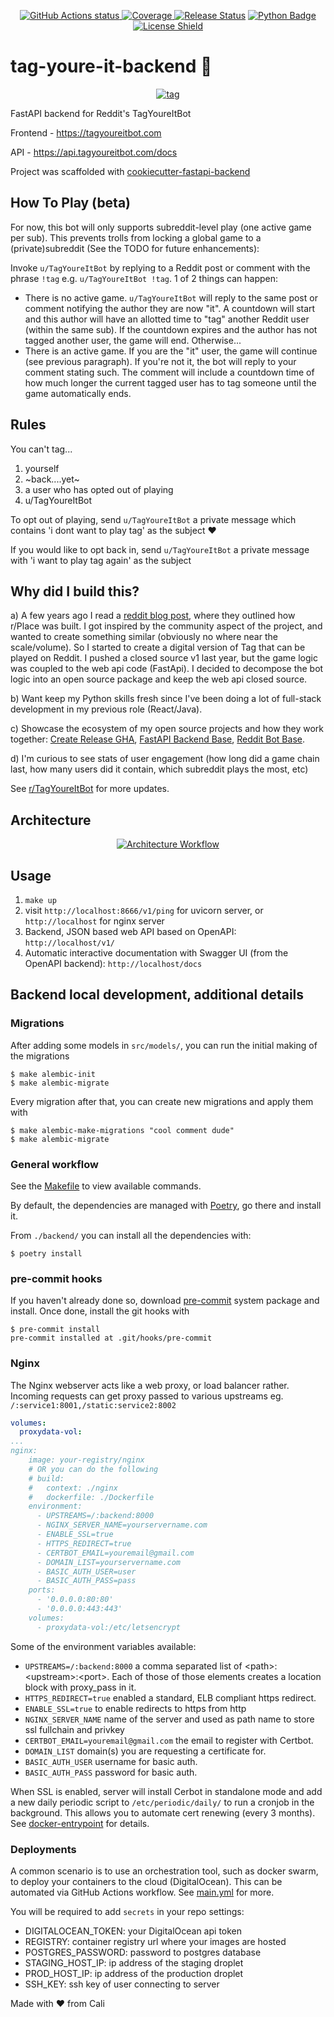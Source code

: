 <p align="center">
    <a href="https://github.com/nickatnight/tag-youre-it-backend/actions">
        <img alt="GitHub Actions status" src="https://github.com/nickatnight/tag-youre-it-backend/actions/workflows/main.yml/badge.svg">
    </a>
    <a href="https://codecov.io/gh/nickatnight/tag-youre-it-backend">
        <img alt="Coverage" src="https://codecov.io/gh/nickatnight/tag-youre-it-backend/branch/main/graph/badge.svg?token=E03I4QK6D9"/>
    </a>
    <a href="https://github.com/nickatnight/tag-youre-it-backend/releases"><img alt="Release Status" src="https://img.shields.io/github/v/release/nickatnight/tag-youre-it-backend"></a>
    <a href="https://github.com/nickatnight/tag-youre-it-backend/releases"><img alt="Python Badge" src="https://img.shields.io/badge/python-3.8%7C3.9%7C3.10%7C3.11-blue"></a>
    <a href="https://github.com/nickatnight/tag-youre-it-backend/blob/main/LICENSE">
        <img alt="License Shield" src="https://img.shields.io/github/license/nickatnight/tag-youre-it-backend">
    </a>
</p>


# tag-youre-it-backend :runner:
<p align="center">
    <a href="https://c.tenor.com/Sf4IW_C95v4AAAAC/tag.gif"><img alt="tag" src="https://c.tenor.com/Sf4IW_C95v4AAAAC/tag.gif"></a>
</p>

FastAPI backend for Reddit's TagYoureItBot

Frontend - https://tagyoureitbot.com

API - https://api.tagyoureitbot.com/docs

Project was scaffolded with [cookiecutter-fastapi-backend](https://github.com/nickatnight/cookiecutter-fastapi-backend)

## How To Play (beta)
For now, this bot will only supports subreddit-level play (one active game per sub). This prevents trolls from locking a global game to a (private)subreddit (See the TODO for future enhancements):

Invoke `u/TagYoureItBot` by replying to a Reddit post or comment with the phrase `!tag` e.g. `u/TagYoureItBot !tag`. 1 of 2 things can happen:
- There is no active game. `u/TagYoureItBot` will reply to the same post or comment notifying the author they are now "it". A countdown will start and this author will have an allotted time to "tag" another Reddit user (within the same sub). If the countdown expires and the author has not tagged another user, the game will end. Otherwise...
- There is an active game. If you are the "it" user, the game will continue (see previous paragraph). If you're not it, the bot will reply to your comment stating such. The comment will include a countdown time of how much longer the current tagged user has to tag someone until the game automatically ends.


## Rules
You can't tag...
1. yourself
2. ~back....yet~
3. a user who has opted out of playing
4. u/TagYoureItBot

To opt out of playing, send `u/TagYoureItBot` a private message which contains 'i dont want to play tag' as the subject :heart:

If you would like to opt back in, send `u/TagYoureItBot` a private message with 'i want to play tag again' as the subject

## Why did I build this?
a) A few years ago I read a [reddit blog post](https://www.redditinc.com/blog/how-we-built-rplace/), where they outlined how r/Place was built. I got inspired by the community aspect of the project, and wanted to create something similar (obviously no where near the scale/volume). So I started to create a digital version of Tag that can be played on Reddit. I pushed a closed source v1 last year, but the game logic was coupled to the web api code (FastApi). I decided to decompose the bot logic into an open source package and keep the web api closed source.

b) Want keep my Python skills fresh since I've been doing a lot of full-stack development in my previous role (React/Java).

c) Showcase the ecosystem of my open source projects and how they work together: [Create Release GHA](https://github.com/nickatnight/releases-action), [FastAPI Backend Base](https://github.com/nickatnight/cookiecutter-fastapi-backend), [Reddit Bot Base](https://github.com/nickatnight/docker-reddit-bot-base).

d) I'm curious to see stats of user engagement (how long did a game chain last, how many users did it contain, which subreddit plays the most, etc)

See [r/TagYoureItBot](https://www.reddit.com/r/TagYoureItBot) for more updates.
## Architecture
<p align="center">
    <a href="#">
        <img alt="Architecture Workflow" src="https://i.imgur.com/8TEpVZk.png">
    </a>
</p>

## Usage
1. `make up`
2. visit `http://localhost:8666/v1/ping` for uvicorn server, or `http://localhost` for nginx server
3. Backend, JSON based web API based on OpenAPI: `http://localhost/v1/`
4. Automatic interactive documentation with Swagger UI (from the OpenAPI backend): `http://localhost/docs`

## Backend local development, additional details

### Migrations

After adding some models in `src/models/`, you can run the initial making of the migrations
```console
$ make alembic-init
$ make alembic-migrate
```
Every migration after that, you can create new migrations and apply them with
```console
$ make alembic-make-migrations "cool comment dude"
$ make alembic-migrate
```

### General workflow
See the [Makefile](/Makefile) to view available commands.

By default, the dependencies are managed with [Poetry](https://python-poetry.org/), go there and install it.

From `./backend/` you can install all the dependencies with:

```console
$ poetry install
```

### pre-commit hooks
If you haven't already done so, download [pre-commit](https://pre-commit.com/) system package and install. Once done, install the git hooks with
```console
$ pre-commit install
pre-commit installed at .git/hooks/pre-commit
```

### Nginx
The Nginx webserver acts like a web proxy, or load balancer rather. Incoming requests can get proxy passed to various upstreams eg. `/:service1:8001,/static:service2:8002`

```yml
volumes:
  proxydata-vol:
...
nginx:
    image: your-registry/nginx
    # OR you can do the following
    # build:
    #   context: ./nginx
    #   dockerfile: ./Dockerfile
    environment:
      - UPSTREAMS=/:backend:8000
      - NGINX_SERVER_NAME=yourservername.com
      - ENABLE_SSL=true
      - HTTPS_REDIRECT=true
      - CERTBOT_EMAIL=youremail@gmail.com
      - DOMAIN_LIST=yourservername.com
      - BASIC_AUTH_USER=user
      - BASIC_AUTH_PASS=pass
    ports:
      - '0.0.0.0:80:80'
      - '0.0.0.0:443:443'
    volumes:
      - proxydata-vol:/etc/letsencrypt
```

Some of the environment variables available:
- `UPSTREAMS=/:backend:8000` a comma separated list of \<path\>:\<upstream\>:\<port\>.  Each of those of those elements creates a location block with proxy_pass in it.
- `HTTPS_REDIRECT=true` enabled a standard, ELB compliant https redirect.
- `ENABLE_SSL=true` to enable redirects to https from http
- `NGINX_SERVER_NAME` name of the server and used as path name to store ssl fullchain and privkey
- `CERTBOT_EMAIL=youremail@gmail.com` the email to register with Certbot.
- `DOMAIN_LIST` domain(s) you are requesting a certificate for.
- `BASIC_AUTH_USER` username for basic auth.
- `BASIC_AUTH_PASS` password for basic auth.

When SSL is enabled, server will install Cerbot in standalone mode and add a new daily periodic script to `/etc/periodic/daily/` to run a cronjob in the background. This allows you to automate cert renewing (every 3 months). See [docker-entrypoint](nginx/docker-entrypoint.sh) for details.
### Deployments
A common scenario is to use an orchestration tool, such as docker swarm, to deploy your containers to the cloud (DigitalOcean). This can be automated via GitHub Actions workflow. See [main.yml](/.github/workflows/main.yml) for more.

You will be required to add `secrets` in your repo settings:
- DIGITALOCEAN_TOKEN: your DigitalOcean api token
- REGISTRY: container registry url where your images are hosted
- POSTGRES_PASSWORD: password to postgres database
- STAGING_HOST_IP: ip address of the staging droplet
- PROD_HOST_IP: ip address of the production droplet
- SSH_KEY: ssh key of user connecting to server

Made with :heart: from Cali
